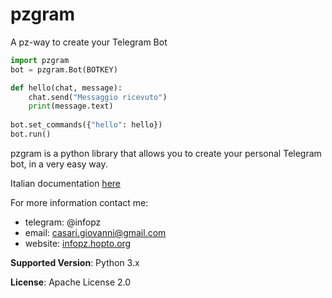 # pzgram
A pz-way to create your Telegram Bot

```python
import pzgram
bot = pzgram.Bot(BOTKEY)

def hello(chat, message):
    chat.send("Messaggio ricevuto")
    print(message.text)
    
bot.set_commands({"hello": hello})
bot.run()
```

pzgram is a python library that allows you to create your personal Telegram bot, in a very easy way.


Italian documentation [here](https://github.com/infopz/pzgram/wiki)

For more information contact me:
* telegram: @infopz
* email: casari.giovanni@gmail.com
* website: [infopz.hopto.org](infopz.hopto.org)

**Supported Version**: Python 3.x

**License**: Apache License 2.0
